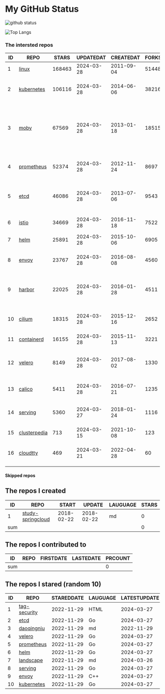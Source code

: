 # My GitHub Status

<img src="https://github-readme-stats-1.yihong0618.vercel.app/api?username=daoqingniu&show_icons=true&&&hide_title=true&count_private=true" alt="github status" />

![Top Langs](https://github-readme-stats-1.yihong0618.vercel.app/api/top-langs/?username=daoqingniu&layout=compact)

<!--START_SECTION:github_repos-->
### The intersted repos
| ID |                              REPO                               | STARS  | UPDATEDAT  | CREATEDAT  | FORKSCOUNT |                                                DESCRIPTIONS                                                |
|----|-----------------------------------------------------------------|--------|------------|------------|------------|------------------------------------------------------------------------------------------------------------|
|  1 | [linux](https://github.com/torvalds/linux)                      | 168463 | 2024-03-28 | 2011-09-04 |      51448 | Linux kernel source tree                                                                                   |
|  2 | [kubernetes](https://github.com/kubernetes/kubernetes)          | 106116 | 2024-03-28 | 2014-06-06 |      38216 | Production-Grade Container Scheduling and Management                                                       |
|  3 | [moby](https://github.com/moby/moby)                            |  67569 | 2024-03-28 | 2013-01-18 |      18515 | The Moby Project - a collaborative project for the container ecosystem to assemble container-based systems |
|  4 | [prometheus](https://github.com/prometheus/prometheus)          |  52374 | 2024-03-28 | 2012-11-24 |       8697 | The Prometheus monitoring system and time series database.                                                 |
|  5 | [etcd](https://github.com/etcd-io/etcd)                         |  46086 | 2024-03-28 | 2013-07-06 |       9543 | Distributed reliable key-value store for the most critical data of a distributed system                    |
|  6 | [istio](https://github.com/istio/istio)                         |  34669 | 2024-03-28 | 2016-11-18 |       7522 | Connect, secure, control, and observe services.                                                            |
|  7 | [helm](https://github.com/helm/helm)                            |  25891 | 2024-03-28 | 2015-10-06 |       6905 | The Kubernetes Package Manager                                                                             |
|  8 | [envoy](https://github.com/envoyproxy/envoy)                    |  23767 | 2024-03-28 | 2016-08-08 |       4560 | Cloud-native high-performance edge/middle/service proxy                                                    |
|  9 | [harbor](https://github.com/goharbor/harbor)                    |  22025 | 2024-03-28 | 2016-01-28 |       4511 | An open source trusted cloud native registry project that stores, signs, and scans content.                |
| 10 | [cilium](https://github.com/cilium/cilium)                      |  18315 | 2024-03-28 | 2015-12-16 |       2652 | eBPF-based Networking, Security, and Observability                                                         |
| 11 | [containerd](https://github.com/containerd/containerd)          |  16155 | 2024-03-28 | 2015-11-13 |       3221 | An open and reliable container runtime                                                                     |
| 12 | [velero](https://github.com/vmware-tanzu/velero)                |   8149 | 2024-03-28 | 2017-08-02 |       1330 | Backup and migrate Kubernetes applications and their persistent volumes                                    |
| 13 | [calico](https://github.com/projectcalico/calico)               |   5411 | 2024-03-28 | 2016-07-21 |       1235 | Cloud native networking and network security                                                               |
| 14 | [serving](https://github.com/knative/serving)                   |   5360 | 2024-03-27 | 2018-01-24 |       1116 | Kubernetes-based, scale-to-zero, request-driven compute                                                    |
| 15 | [clusterpedia](https://github.com/clusterpedia-io/clusterpedia) |    713 | 2024-03-15 | 2021-10-08 |        123 | The Encyclopedia of Kubernetes clusters                                                                    |
| 16 | [cloudtty](https://github.com/cloudtty/cloudtty)                |    469 | 2024-03-21 | 2022-04-28 |         60 | A Friendly Kubernetes CloudShell (Web Terminal) !                                                          |



#### Skipped repos
<!--END_SECTION:github_repos-->

<!--START_SECTION:my_github-->
## The repos I created
| ID  |                                 REPO                                 |   START    |   UPDATE   | LAUGUAGE | STARS |
|-----|----------------------------------------------------------------------|------------|------------|----------|-------|
|   1 | [study-springcloud](https://github.com/daoqingniu/study-springcloud) | 2018-02-22 | 2018-02-22 | md       |     0 |
| sum |                                                                      |            |            |          |     0 |

## The repos I contributed to
| ID  | REPO | FIRSTDATE | LASTEDATE | PRCOUNT |
|-----|------|-----------|-----------|---------|
| sum |      |           |           |       0 |

## The repos I stared (random 10)
| ID |                          REPO                          | STAREDDATE | LAUGUAGE | LATESTUPDATE |
|----|--------------------------------------------------------|------------|----------|--------------|
|  1 | [tag-security](https://github.com/cncf/tag-security)   | 2022-11-29 | HTML     | 2024-03-27   |
|  2 | [etcd](https://github.com/etcd-io/etcd)                | 2022-11-29 | Go       | 2024-03-27   |
|  3 | [daoqingniu](https://github.com/daoqingniu/daoqingniu) | 2022-11-29 | md       | 2022-11-29   |
|  4 | [velero](https://github.com/vmware-tanzu/velero)       | 2022-11-29 | Go       | 2024-03-27   |
|  5 | [prometheus](https://github.com/prometheus/prometheus) | 2022-11-29 | Go       | 2024-03-27   |
|  6 | [helm](https://github.com/helm/helm)                   | 2022-11-29 | Go       | 2024-03-27   |
|  7 | [landscape](https://github.com/cncf/landscape)         | 2022-11-29 | md       | 2024-03-26   |
|  8 | [serving](https://github.com/knative/serving)          | 2022-11-29 | Go       | 2024-03-27   |
|  9 | [envoy](https://github.com/envoyproxy/envoy)           | 2022-11-29 | C++      | 2024-03-27   |
| 10 | [kubernetes](https://github.com/kubernetes/kubernetes) | 2022-11-29 | Go       | 2024-03-27   |

<!--END_SECTION:my_github-->
